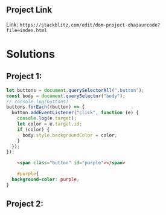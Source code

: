 ## Project Link

Link: `https://stackblitz.com/edit/dom-project-chaiaurcode?file=index.html`

# Solutions

## Project 1:

```javascript
let buttons = document.querySelectorAll(".button");
const body = document.querySelector("body");
// console.log(buttons)
buttons.forEach((button) => {
  button.addEventListener("click", function (e) {
    console.log(e.target);
    let color = e.target.id;
    if (color) {
      body.style.backgroundColor = color;
    }
  });
});
```

```html
    <span class="button" id="purple"></span>
```

```css
    #purple{
  background-color: purple;
}
```

## Project 2:
